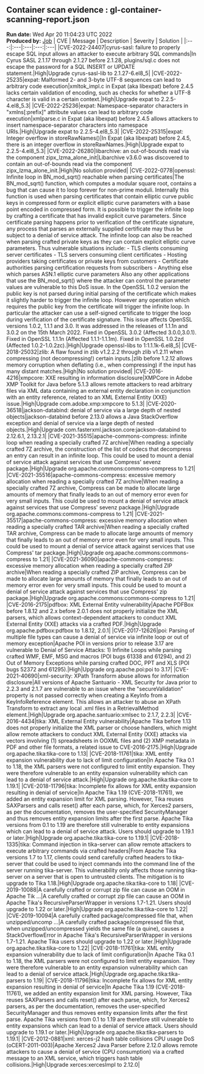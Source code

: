 ## Container scan evidence : gl-container-scanning-report.json
<strong>Run date:</strong> Wed Apr 20 11:04:23 UTC 2022
<br/><strong>Produced by:</strong> <a href="https://gitlab.ente.regione.emr.it/parer/okd/crypto/-/jobs/66881">Job</a>
| CVE | Message | Description | Severity | Solution | 
|:---:|:---|:---|:---:|:---|
|CVE-2022-24407|cyrus-sasl: failure to properly escape SQL input allows an attacker to execute arbitrary SQL commands|In Cyrus SASL 2.1.17 through 2.1.27 before 2.1.28, plugins/sql.c does not escape the password for a SQL INSERT or UPDATE statement.|High|Upgrade cyrus-sasl-lib to 2.1.27-6.el8_5|
|CVE-2022-25235|expat: Malformed 2- and 3-byte UTF-8 sequences can lead to arbitrary code execution|xmltok_impl.c in Expat (aka libexpat) before 2.4.5 lacks certain validation of encoding, such as checks for whether a UTF-8 character is valid in a certain context.|High|Upgrade expat to 2.2.5-4.el8_5.3|
|CVE-2022-25236|expat: Namespace-separator characters in "xmlns[:prefix]" attribute values can lead to arbitrary code execution|xmlparse.c in Expat (aka libexpat) before 2.4.5 allows attackers to insert namespace-separator characters into namespace URIs.|High|Upgrade expat to 2.2.5-4.el8_5.3|
|CVE-2022-25315|expat: Integer overflow in storeRawNames()|In Expat (aka libexpat) before 2.4.5, there is an integer overflow in storeRawNames.|High|Upgrade expat to 2.2.5-4.el8_5.3|
|CVE-2022-26280|libarchive: an out-of-bounds read via the component zipx_lzma_alone_init|Libarchive v3.6.0 was discovered to contain an out-of-bounds read via the component zipx_lzma_alone_init.|High|No solution provided|
|CVE-2022-0778|openssl: Infinite loop in BN_mod_sqrt() reachable when parsing certificates|The BN_mod_sqrt() function, which computes a modular square root, contains a bug that can cause it to loop forever for non-prime moduli. Internally this function is used when parsing certificates that contain elliptic curve public keys in compressed form or explicit elliptic curve parameters with a base point encoded in compressed form. It is possible to trigger the infinite loop by crafting a certificate that has invalid explicit curve parameters. Since certificate parsing happens prior to verification of the certificate signature, any process that parses an externally supplied certificate may thus be subject to a denial of service attack. The infinite loop can also be reached when parsing crafted private keys as they can contain explicit elliptic curve parameters. Thus vulnerable situations include: - TLS clients consuming server certificates - TLS servers consuming client certificates - Hosting providers taking certificates or private keys from customers - Certificate authorities parsing certification requests from subscribers - Anything else which parses ASN.1 elliptic curve parameters Also any other applications that use the BN_mod_sqrt() where the attacker can control the parameter values are vulnerable to this DoS issue. In the OpenSSL 1.0.2 version the public key is not parsed during initial parsing of the certificate which makes it slightly harder to trigger the infinite loop. However any operation which requires the public key from the certificate will trigger the infinite loop. In particular the attacker can use a self-signed certificate to trigger the loop during verification of the certificate signature. This issue affects OpenSSL versions 1.0.2, 1.1.1 and 3.0. It was addressed in the releases of 1.1.1n and 3.0.2 on the 15th March 2022. Fixed in OpenSSL 3.0.2 (Affected 3.0.0,3.0.1). Fixed in OpenSSL 1.1.1n (Affected 1.1.1-1.1.1m). Fixed in OpenSSL 1.0.2zd (Affected 1.0.2-1.0.2zc).|High|Upgrade openssl-libs to 1:1.1.1k-6.el8_5|
|CVE-2018-25032|zlib: A flaw found in zlib v1.2.2.2 through zlib v1.2.11 when compressing (not decompressing!) certain inputs.|zlib before 1.2.12 allows memory corruption when deflating (i.e., when compressing) if the input has many distant matches.|High|No solution provided|
|CVE-2016-4216|xmpcore: XXE resulting in information disclosure|XMPCore in Adobe XMP Toolkit for Java before 5.1.3 allows remote attackers to read arbitrary files via XML data containing an external entity declaration in conjunction with an entity reference, related to an XML External Entity (XXE) issue.|High|Upgrade com.adobe.xmp:xmpcore to 5.1.3|
|CVE-2020-36518|jackson-databind: denial of service via a large depth of nested objects|jackson-databind before 2.13.0 allows a Java StackOverflow exception and denial of service via a large depth of nested objects.|High|Upgrade com.fasterxml.jackson.core:jackson-databind to 2.12.6.1, 2.13.2.1|
|CVE-2021-35515|apache-commons-compress: infinite loop when reading a specially crafted 7Z archive|When reading a specially crafted 7Z archive, the construction of the list of codecs that decompress an entry can result in an infinite loop. This could be used to mount a denial of service attack against services that use Compress' sevenz package.|High|Upgrade org.apache.commons:commons-compress to 1.21|
|CVE-2021-35516|apache-commons-compress: excessive memory allocation when reading a specially crafted 7Z archive|When reading a specially crafted 7Z archive, Compress can be made to allocate large amounts of memory that finally leads to an out of memory error even for very small inputs. This could be used to mount a denial of service attack against services that use Compress' sevenz package.|High|Upgrade org.apache.commons:commons-compress to 1.21|
|CVE-2021-35517|apache-commons-compress: excessive memory allocation when reading a specially crafted TAR archive|When reading a specially crafted TAR archive, Compress can be made to allocate large amounts of memory that finally leads to an out of memory error even for very small inputs. This could be used to mount a denial of service attack against services that use Compress' tar package.|High|Upgrade org.apache.commons:commons-compress to 1.21|
|CVE-2021-36090|apache-commons-compress: excessive memory allocation when reading a specially crafted ZIP archive|When reading a specially crafted ZIP archive, Compress can be made to allocate large amounts of memory that finally leads to an out of memory error even for very small inputs. This could be used to mount a denial of service attack against services that use Compress' zip package.|High|Upgrade org.apache.commons:commons-compress to 1.21|
|CVE-2016-2175|pdfbox: XML External Entity vulnerability|Apache PDFBox before 1.8.12 and 2.x before 2.0.1 does not properly initialize the XML parsers, which allows context-dependent attackers to conduct XML External Entity (XXE) attacks via a crafted PDF.|High|Upgrade org.apache.pdfbox:pdfbox to 1.8.12, 2.0.1|
|CVE-2017-12626|poi: Parsing of multiple file types can cause a denial of service via infinite loop or out of memory exception|Apache POI in versions prior to release 3.17 are vulnerable to Denial of Service Attacks: 1) Infinite Loops while parsing crafted WMF, EMF, MSG and macros (POI bugs 61338 and 61294), and 2) Out of Memory Exceptions while parsing crafted DOC, PPT and XLS (POI bugs 52372 and 61295).|High|Upgrade org.apache.poi:poi to 3.17|
|CVE-2021-40690|xml-security: XPath Transform abuse allows for information disclosure|All versions of Apache Santuario - XML Security for Java prior to 2.2.3 and 2.1.7 are vulnerable to an issue where the "secureValidation" property is not passed correctly when creating a KeyInfo from a KeyInfoReference element. This allows an attacker to abuse an XPath Transform to extract any local .xml files in a RetrievalMethod element.|High|Upgrade org.apache.santuario:xmlsec to 2.1.7, 2.2.3|
|CVE-2016-4434|tika: XML External Entity vulnerability|Apache Tika before 1.13 does not properly initialize the XML parser or choose handlers, which might allow remote attackers to conduct XML External Entity (XXE) attacks via vectors involving (1) spreadsheets in OOXML files and (2) XMP metadata in PDF and other file formats, a related issue to CVE-2016-2175.|High|Upgrade org.apache.tika:tika-core to 1.13|
|CVE-2018-11761|tika: XML entity expansion vulnerability due to lack of limit configuration|In Apache Tika 0.1 to 1.18, the XML parsers were not configured to limit entity expansion. They were therefore vulnerable to an entity expansion vulnerability which can lead to a denial of service attack.|High|Upgrade org.apache.tika:tika-core to 1.19.1|
|CVE-2018-11796|tika: Incomplete fix allows for XML entity expansion resulting in denial of service|In Apache Tika 1.19 (CVE-2018-11761), we added an entity expansion limit for XML parsing. However, Tika reuses SAXParsers and calls reset() after each parse, which, for Xerces2 parsers, as per the documentation, removes the user-specified SecurityManager and thus removes entity expansion limits after the first parse. Apache Tika versions from 0.1 to 1.19 are therefore still vulnerable to entity expansions which can lead to a denial of service attack. Users should upgrade to 1.19.1 or later.|High|Upgrade org.apache.tika:tika-core to 1.19.1|
|CVE-2018-1335|tika: Command injection in tika-server can allow remote attackers to execute arbitrary commands via crafted headers|From Apache Tika versions 1.7 to 1.17, clients could send carefully crafted headers to tika-server that could be used to inject commands into the command line of the server running tika-server. This vulnerability only affects those running tika-server on a server that is open to untrusted clients. The mitigation is to upgrade to Tika 1.18.|High|Upgrade org.apache.tika:tika-core to 1.18|
|CVE-2019-10088|A carefully crafted or corrupt zip file can cause an OOM in Apache Tik ...|A carefully crafted or corrupt zip file can cause an OOM in Apache Tika's RecursiveParserWrapper in versions 1.7-1.21. Users should upgrade to 1.22 or later.|High|Upgrade org.apache.tika:tika-core to 1.22|
|CVE-2019-10094|A carefully crafted package/compressed file that, when unzipped/uncomp ...|A carefully crafted package/compressed file that, when unzipped/uncompressed yields the same file (a quine), causes a StackOverflowError in Apache Tika's RecursiveParserWrapper in versions 1.7-1.21. Apache Tika users should upgrade to 1.22 or later.|High|Upgrade org.apache.tika:tika-core to 1.22|
|CVE-2018-11761|tika: XML entity expansion vulnerability due to lack of limit configuration|In Apache Tika 0.1 to 1.18, the XML parsers were not configured to limit entity expansion. They were therefore vulnerable to an entity expansion vulnerability which can lead to a denial of service attack.|High|Upgrade org.apache.tika:tika-parsers to 1.19|
|CVE-2018-11796|tika: Incomplete fix allows for XML entity expansion resulting in denial of service|In Apache Tika 1.19 (CVE-2018-11761), we added an entity expansion limit for XML parsing. However, Tika reuses SAXParsers and calls reset() after each parse, which, for Xerces2 parsers, as per the documentation, removes the user-specified SecurityManager and thus removes entity expansion limits after the first parse. Apache Tika versions from 0.1 to 1.19 are therefore still vulnerable to entity expansions which can lead to a denial of service attack. Users should upgrade to 1.19.1 or later.|High|Upgrade org.apache.tika:tika-parsers to 1.19.1|
|CVE-2012-0881|xml: xerces-j2 hash table collisions CPU usage DoS (oCERT-2011-003)|Apache Xerces2 Java Parser before 2.12.0 allows remote attackers to cause a denial of service (CPU consumption) via a crafted message to an XML service, which triggers hash table collisions.|High|Upgrade xerces:xercesImpl to 2.12.0|

